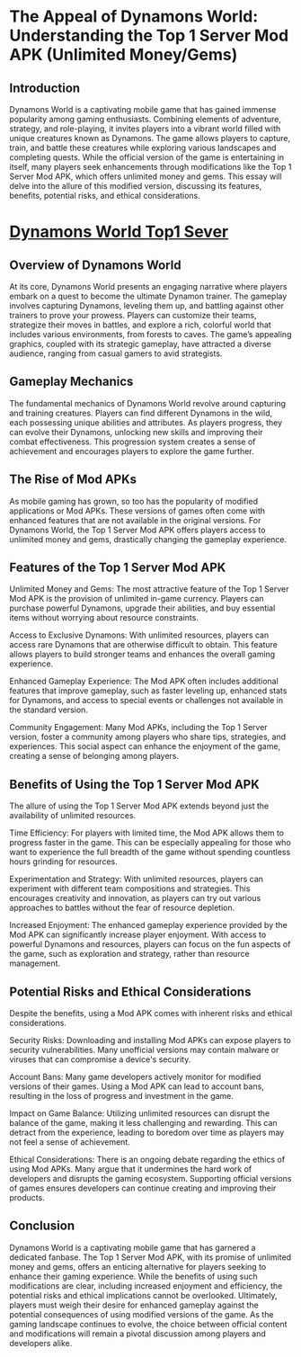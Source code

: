 # The Appeal of Dynamons World: Understanding the Top 1 Server Mod APK (Unlimited Money/Gems)

## Introduction

Dynamons World is a captivating mobile game that has gained immense popularity among gaming enthusiasts. Combining elements of adventure, strategy, and role-playing, it invites players into a vibrant world filled with unique creatures known as Dynamons. The game allows players to capture, train, and battle these creatures while exploring various landscapes and completing quests. While the official version of the game is entertaining in itself, many players seek enhancements through modifications like the Top 1 Server Mod APK, which offers unlimited money and gems. This essay will delve into the allure of this modified version, discussing its features, benefits, potential risks, and ethical considerations.

# [Dynamons World Top1 Sever](https://t.ly/QakCK)

## Overview of Dynamons World

At its core, Dynamons World presents an engaging narrative where players embark on a quest to become the ultimate Dynamon trainer. The gameplay involves capturing Dynamons, leveling them up, and battling against other trainers to prove your prowess. Players can customize their teams, strategize their moves in battles, and explore a rich, colorful world that includes various environments, from forests to caves. The game’s appealing graphics, coupled with its strategic gameplay, have attracted a diverse audience, ranging from casual gamers to avid strategists.

## Gameplay Mechanics

The fundamental mechanics of Dynamons World revolve around capturing and training creatures. Players can find different Dynamons in the wild, each possessing unique abilities and attributes. As players progress, they can evolve their Dynamons, unlocking new skills and improving their combat effectiveness. This progression system creates a sense of achievement and encourages players to explore the game further.

## The Rise of Mod APKs

As mobile gaming has grown, so too has the popularity of modified applications or Mod APKs. These versions of games often come with enhanced features that are not available in the original versions. For Dynamons World, the Top 1 Server Mod APK offers players access to unlimited money and gems, drastically changing the gameplay experience.

## Features of the Top 1 Server Mod APK

Unlimited Money and Gems: The most attractive feature of the Top 1 Server Mod APK is the provision of unlimited in-game currency. Players can purchase powerful Dynamons, upgrade their abilities, and buy essential items without worrying about resource constraints.

Access to Exclusive Dynamons: With unlimited resources, players can access rare Dynamons that are otherwise difficult to obtain. This feature allows players to build stronger teams and enhances the overall gaming experience.

Enhanced Gameplay Experience: The Mod APK often includes additional features that improve gameplay, such as faster leveling up, enhanced stats for Dynamons, and access to special events or challenges not available in the standard version.

Community Engagement: Many Mod APKs, including the Top 1 Server version, foster a community among players who share tips, strategies, and experiences. This social aspect can enhance the enjoyment of the game, creating a sense of belonging among players.

## Benefits of Using the Top 1 Server Mod APK

The allure of using the Top 1 Server Mod APK extends beyond just the availability of unlimited resources.

Time Efficiency: For players with limited time, the Mod APK allows them to progress faster in the game. This can be especially appealing for those who want to experience the full breadth of the game without spending countless hours grinding for resources.

Experimentation and Strategy: With unlimited resources, players can experiment with different team compositions and strategies. This encourages creativity and innovation, as players can try out various approaches to battles without the fear of resource depletion.

Increased Enjoyment: The enhanced gameplay experience provided by the Mod APK can significantly increase player enjoyment. With access to powerful Dynamons and resources, players can focus on the fun aspects of the game, such as exploration and strategy, rather than resource management.

## Potential Risks and Ethical Considerations

Despite the benefits, using a Mod APK comes with inherent risks and ethical considerations.

Security Risks: Downloading and installing Mod APKs can expose players to security vulnerabilities. Many unofficial versions may contain malware or viruses that can compromise a device's security.

Account Bans: Many game developers actively monitor for modified versions of their games. Using a Mod APK can lead to account bans, resulting in the loss of progress and investment in the game.

Impact on Game Balance: Utilizing unlimited resources can disrupt the balance of the game, making it less challenging and rewarding. This can detract from the experience, leading to boredom over time as players may not feel a sense of achievement.

Ethical Considerations: There is an ongoing debate regarding the ethics of using Mod APKs. Many argue that it undermines the hard work of developers and disrupts the gaming ecosystem. Supporting official versions of games ensures developers can continue creating and improving their products.

## Conclusion

Dynamons World is a captivating mobile game that has garnered a dedicated fanbase. The Top 1 Server Mod APK, with its promise of unlimited money and gems, offers an enticing alternative for players seeking to enhance their gaming experience. While the benefits of using such modifications are clear, including increased enjoyment and efficiency, the potential risks and ethical implications cannot be overlooked. Ultimately, players must weigh their desire for enhanced gameplay against the potential consequences of using modified versions of the game. As the gaming landscape continues to evolve, the choice between official content and modifications will remain a pivotal discussion among players and developers alike.
